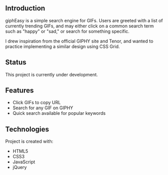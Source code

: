 ## Introduction

giphEasy is a simple search engine for GIFs.
Users are greeted with a list of currently trending GIFs,
and may either click on a common search term such as "happy" or "sad," or search for something specific.

I drew inspiration from the official GIPHY site and Tenor, and wanted to practice implementing a similar design using CSS Grid.

## Status

This project is currently under development.

## Features

- Click GIFs to copy URL
- Search for any GIF on GIPHY
- Quick search available for popular keywords

## Technologies

Project is created with:

- HTML5
- CSS3
- JavaScript
- jQuery
